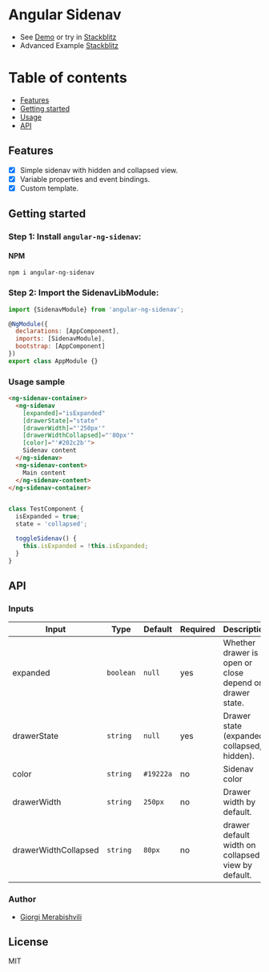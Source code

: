 # Angular Sidenav
* See [Demo](https://gmerabishvili.github.io/angular-ng-autocomplete/) or try in [Stackblitz](https://stackblitz.com/edit/angular-ng-autocomplete)
* Advanced Example [Stackblitz](https://stackblitz.com/edit/angular-ng-autocomplete-with-images)


Table of contents
=================

  * [Features](#features)
  * [Getting started](#getting-started)
  * [Usage](#usage-sample)
  * [API](#api)

## Features
- [x] Simple sidenav with hidden and collapsed view.
- [x] Variable properties and event bindings.
- [x] Custom template.

## Getting started
### Step 1: Install `angular-ng-sidenav`:

#### NPM
```shell
npm i angular-ng-sidenav
```
### Step 2: Import the SidenavLibModule:
```js
import {SidenavModule} from 'angular-ng-sidenav';

@NgModule({
  declarations: [AppComponent],
  imports: [SidenavModule],
  bootstrap: [AppComponent]
})
export class AppModule {}
```
### Usage sample

```html
<ng-sidenav-container>
  <ng-sidenav
    [expanded]="isExpanded"
    [drawerState]="state"
    [drawerWidth]="'250px'"
    [drawerWidthCollapsed]="'80px'"
    [color]="'#202c2b'">
    Sidenav content
  </ng-sidenav>
  <ng-sidenav-content>
    Main content
  </ng-sidenav-content>
</ng-sidenav-container>

```
```javascript

class TestComponent {
  isExpanded = true;
  state = 'collapsed';

  toggleSidenav() {
    this.isExpanded = !this.isExpanded;
  }
}
```

## API
### Inputs
| Input  | Type | Default | Required | Description |
| ------------- | ------------- | ------------- | ------------- | ------------- |
| expanded | `boolean`  | `null` | yes | Whether drawer is open or close depend on drawer state. |
| drawerState | `string` |  `null` | yes | Drawer state (expanded, collapsed, hidden). |
| color  | `string` | `#19222a` | no |  Sidenav color  |
| drawerWidth | `string` | `250px` | no | Drawer width by default. |
| drawerWidthCollapsed  | `string` | `80px` | no |  drawer default width on collapsed view by default.  |


### Author
* [Giorgi Merabishvili](https://www.linkedin.com/in/giorgi-merabishvili-3719a2121/)


## License

MIT


